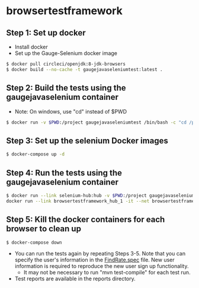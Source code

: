 # browsertestframework

## Step 1: Set up docker

* Install docker
* Set up the Gauge-Selenium docker image

```bash
$ docker pull circleci/openjdk:8-jdk-browsers
$ docker build --no-cache -t gaugejavaseleniumtest:latest .
```

## Step 2: Build the tests using the gaugejavaselenium container

* Note: On windows, use "cd" instead of $PWD

```bash
$ docker run -v $PWD:/project gaugejavaseleniumtest /bin/bash -c "cd /project && mvn test-compile"
```

## Step 3: Set up the selenium Docker images

```bash
$ docker-compose up -d
```

## Step 4: Run the tests using the gaugejavaselenium container

```bash
$ docker run --link selenium-hub:hub -v $PWD:/project gaugejavaseleniumtest mvn gauge:execute -DspecsDir=specs
docker run --link browsertestframework_hub_1 -it --net browsertestframework_default -v $PWD:/project gaugejavaseleniumtest /bin/bash -c "cd /project && mvn test-compile && mvn gauge:execute -DspecsDir=specs"
```

## Step 5: Kill the docker containers for each browser to clean up

```bash
$ docker-compose down
```

* You can run the tests again by repeating Steps 3-5. Note that you can specify the user's information in the [FindRate.spec](specs/FindRate.spec) file. New user information is required to reproduce the new user sign up functionality.
  * It may not be necessary to run "mvn test-compile" for each test run.
* Test reports are available in the reports directory.